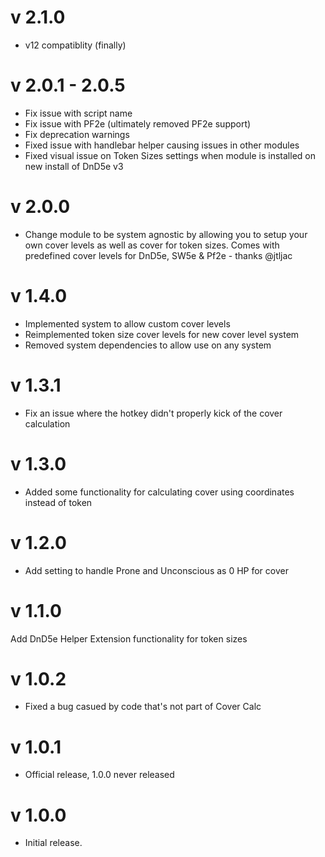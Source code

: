 # v 2.1.0

* v12 compatiblity (finally)
  
# v 2.0.1 - 2.0.5

* Fix issue with script name
* Fix issue with PF2e (ultimately removed PF2e support)
* Fix deprecation warnings
* Fixed issue with handlebar helper causing issues in other modules
* Fixed visual issue on Token Sizes settings when module is installed on new install of DnD5e v3
  
# v 2.0.0
* Change module to be system agnostic by allowing you to setup your own cover levels as well as cover for token sizes. Comes with predefined cover levels for DnD5e, SW5e & Pf2e - thanks @jtljac 

# v 1.4.0

* Implemented system to allow custom cover levels
* Reimplemented token size cover levels for new cover level system
* Removed system dependencies to allow use on any system

# v 1.3.1

* Fix an issue where the hotkey didn't properly kick of the cover calculation

# v 1.3.0

* Added some functionality for calculating cover using coordinates instead of token

# v 1.2.0

* Add setting to handle Prone and Unconscious as 0 HP for cover

# v 1.1.0

Add DnD5e Helper Extension functionality for token sizes

# v 1.0.2

* Fixed a bug casued by code that's not part of Cover Calc

# v 1.0.1

* Official release, 1.0.0 never released

# v 1.0.0

* Initial release.
